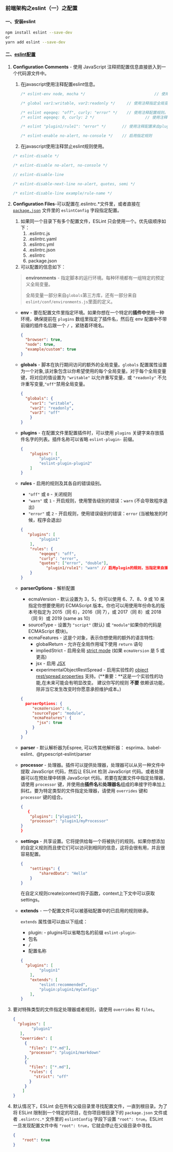 ### 前端架构之eslint（一）之配置

#### 一、安装eslint

```bash
npm install eslint --save-dev
or
yarn add eslint --save-dev
```



#### 二、[eslint配置](https://eslint.org/docs/user-guide/configuring)



1. **Configuration Comments** - 使用 JavaScript 注释把配置信息直接嵌入到一个代码源文件中。

   1. 在javascript使用注释配置eslint信息。

      ```javascript
      /* eslint-env node, mocha */  							// 使用注释来指定环境
      
      /* global var1:writable, var2:readonly */ 	// 使用注释指定全局变量，并且约定全局变量是否允许重写，																																			 writable允许重写全局变量、readonly不允许重写全局变量、off禁用全局变量
      
      /* eslint eqeqeq: "off", curly: "error" */ 	// 使用注释配置规则。off关闭规则；warn开启警告级别规则；error开启错误级别规则；
      /* eslint eqeqeq: 0, curly: 2 */						// 使用注释配置规则。0关闭规则；1开启警告级别规则；2开启错误级别规则；
      
      /* eslint "plugin1/rule1": "error" */       // 使用注释配置来自plugin的规则。
      
      /* eslint-enable no-alert, no-console */    // 启用指定规则
      ```

      

   2. 在javascript使用注释禁止eslint规则使用。

   ```javascript
   /* eslint-disable */ 																					//  对整个文件禁用eslint
   
   /* eslint-disable no-alert, no-console */ 										// 指定规则的禁用
   
   // eslint-disable-line																				// 当前行禁用
   
   /* eslint-disable-next-line no-alert, quotes, semi */					// 下一行禁用规则
   
   /* eslint-disable-line example/rule-name */										// 禁用eslint-plugin-example的rule-name 规则
   ```

2. **Configuration Files**-可以配置在.eslintrc.*文件里，或者直接在 [`package.json`](https://docs.npmjs.com/files/package.json) 文件里的 `eslintConfig` 字段指定配置。

   1. 如果同一个目录下有多个配置文件，ESLint 只会使用一个。优先级顺序如下：
      1. .eslintrc.js
      2. .eslintrc.yaml
      3. .eslintrc.yml
      4. .eslintrc.json
      5. .eslintrc
      6. package.json
   2. 可以配置的信息如下：

   > **environments** - 指定脚本的运行环境。每种环境都有一组特定的预定义全局变量。
   >
   > 全局变量一部分来自`globals`第三方库，还有一部分来自`eslint/conf/environments.js`里面的定义。

   - **env** - 要在配置文件里指定环境。如果你想在一个特定的**插件中**使用一种环境，确保提前在 `plugins` 数组里指定了插件名，然后在 env 配置中不带前缀的插件名后跟一个 `/` ，紧随着环境名。

     ```json
     {
       "browser": true,
       "node": true,
       "example/custom": true
     }
     ```

   - **globals** - 脚本在执行期间访问的额外的全局变量。`globals` 配置属性设置为一个对象,该对象包含以你希望使用的每个全局变量。对于每个全局变量键，将对应的值设置为 `"writable"` 以允许重写变量，或 `"readonly"` 不允许重写变量,`"off"`禁用全局变量。

     ```json
     {
       "globals": {
         "var1": "writable",
         "var2": "readonly",
         "var3": "off"
         }
     }
     ```

   - **plugins** - 在配置文件里配置插件时，可以使用 `plugins` 关键字来存放插件名字的列表。插件名称可以省略 `eslint-plugin-` 前缀。

     ```json
     {
         "plugins": [
             "plugin1",
             "eslint-plugin-plugin2"
         ]
     }
     ```

     

   - **rules** - 启用的规则及其各自的错误级别。

     - `"off"` 或 `0` - 关闭规则
     - `"warn"` 或 `1` - 开启规则，使用警告级别的错误：`warn` (不会导致程序退出)
     - `"error"` 或 `2` - 开启规则，使用错误级别的错误：`error` (当被触发的时候，程序会退出)

     ```json
     {
        "plugins": [
             "plugin1"
         ],
     	 "rules": {
             "eqeqeq": "off",
             "curly": "error",
             "quotes": ["error", "double"],
          		"plugin1/rule1": "warn" // 启用plugin的规则，当指定来自插件的规则时，确保删除 eslint-plugin- 前缀
         }
     }
     ```

     

   - **parserOptions** - 解析配置

     - ecmaVersion - 默认设置为 3，5，你可以使用 6、7、8、9 或 10 来指定你想要使用的 ECMAScript 版本。你也可以用使用年份命名的版本号指定为 2015（同 6），2016（同 7），或 2017（同 8）或 2018（同 9）或 2019 (same as 10)
     - sourceType - 设置为 `"script"` (默认) 或 `"module"`如果你的代码是 ECMAScript 模块)。
     - ecmaFeatures - 这是个对象，表示你想使用的额外的语言特性:
       - globalReturn - 允许在全局作用域下使用 `return` 语句
       - impliedStrict -  启用全局 [strict mode](https://developer.mozilla.org/en-US/docs/Web/JavaScript/Reference/Strict_mode) (如果 `ecmaVersion` 是 5 或更高)
       - jsx - 启用 [JSX](http://facebook.github.io/jsx/)
       - experimentalObjectRestSpread - 启用实验性的 [object rest/spread properties](https://github.com/sebmarkbage/ecmascript-rest-spread) 支持。(**重要：**这是一个实验性的功能,在未来可能会有明显改变。 建议你写的规则 **不要** 依赖该功能，除非当它发生改变时你愿意承担维护成本。)

     ```json
     {
       parserOptions: {
          "ecmaVersion": 6,
          "sourceType": "module",
          "ecmaFeatures": {
            "jsx": true
          }
       }
     }
     ```

     

   - **parser** - 默认解析器为Espree, 可以传其他解析器： esprima、babel-eslint、@typescript-eslint/parser

   - **processor** - 处理器。插件可以提供处理器，处理器可以从另一种文件中提取 JavaScript 代码，然后让 ESLint 检测 JavaScript 代码。或者处理器可以在预处理中转换 JavaScript 代码。若要在配置文件中指定处理器，请使用 `processor` 键，并使用由**插件名**和**处理器名**组成的串接字符串加上斜杠。要为特定类型的文件指定处理器，请使用 `overrides` 键和 `processor` 键的组合。

     ```json
     {
     	{
         "plugins": ["plugin1"],
         "processor": "plugin1/myProcessor"
     }
     }
     ```

     

   - **settings** - 共享设置。它将提供给每一个将被执行的规则。如果你想添加的自定义规则而且使它们可以访问到相同的信息，这将会很有用，并且很容易配置。

     ```json
     {
         "settings": {
             "sharedData": "Hello"
         }
     }
     ```

     在自定义规则create(context)钩子函数，context上下文中可以获取settings。

   - **extends** - 一个配置文件可以被基础配置中的已启用的规则继承。

     `extends` 属性值可以由以下组成：

     - plugin: - plugins可以省略包名的前缀 `eslint-plugin-`
     - 包名
     - `/`
     - 配置名称

     ```json
     {
       "plugins": [
             "plugin1"
         ],
         "extends": [
             "eslint:recommended",
             "plugin:plugin1/myConfigs"
         ],
     }
     ```

     

3. 要对特殊类型的文件指定处理器或者规则，请使用 `overrides` 和 `files`。

   ```json
   {
     "plugins": [
           "plugin1"
      ],
      "overrides": [
        {
          "files": ["*.md"],
          "processor": "plugin1/markdown"
        },
        {
          "files": ["*.md"],
          "rules": {
            "strict": "off"
          }
        }
       ]
   }
   ```

   

4. 默认情况下，ESLint 会在所有父级目录里寻找配置文件，一直到根目录。为了将 ESLint 限制到一个特定的项目，在你项目根目录下的 `package.json` 文件或者 `.eslintrc.*` 文件里的 `eslintConfig` 字段下设置 `"root": true`。ESLint 一旦发现配置文件中有 `"root": true`，它就会停止在父级目录中寻找。

   ```json
   {
       "root": true
   }
   ```




